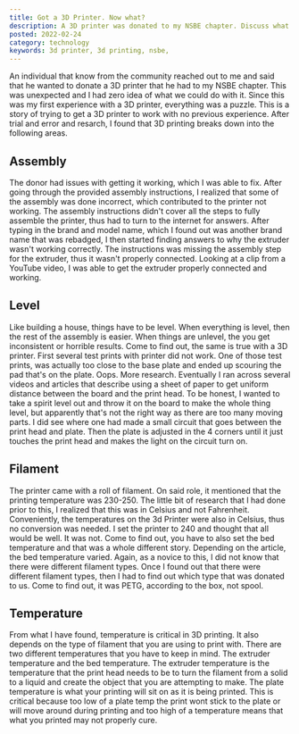 ```yaml
---
title: Got a 3D Printer. Now what?
description: A 3D printer was donated to my NSBE chapter. Discuss what I have learned about it thus far. 
posted: 2022-02-24
category: technology
keywords: 3d printer, 3d printing, nsbe,
---
```


An individual that know from the community reached out to me and said that he wanted to donate a 3D printer
that he had to my NSBE chapter. This was unexpected and I had zero idea of what we could do with it. 
Since this was my first experience with a 3D printer, everything was a puzzle.
This is a story of trying to get a 3D printer to work with no previous experience. After trial and error 
and resarch, I found that 3D printing breaks down into the following areas.

## Assembly

The donor had issues with getting it working, which I was able to fix. After going through the provided 
assembly instructions, I realized that some of the assembly was done incorrect, which 
contributed to the printer not working. The assembly instructions didn't cover all the steps to fully 
assemble the printer, thus had to turn to the internet for answers. After typing in the brand and model name,
which I found out was another brand name that was rebadged, I then started finding answers to why 
the extruder wasn't working correctly. The instructions was missing the assembly step for the extruder, thus 
it wasn't properly connected. Looking at a clip from a YouTube video, I was able to get the extruder properly 
connected and working.

## Level

Like building a house, things have to be level. When everything is level, then the rest of the assembly is easier. 
When things are unlevel, the you get inconsistent or horrible results. Come to find out, the same is true 
with a 3D printer. First several test prints with printer did not work. One of those test prints, was actually 
too close to the base plate and ended up scouring the pad that's on the plate. Oops. More research. 
Eventually I ran across several videos and articles that describe using a sheet of paper to get uniform distance 
between the board and the print head. To be honest, I wanted to take a spirit level out and throw it on the board 
to make the whole thing level, but apparently that's not the right way as there are too many moving parts. 
I did see where one had made a small circuit that goes between the print head and plate. Then the plate is adjusted 
in the 4 corners until it just touches the print head and makes the light on the circuit turn on.

## Filament

The printer came with a roll of filament. On said role, it mentioned that the printing temperature was 230-250. 
The little bit of research that I had done prior to this, I realized that this was in Celsius and not 
Fahrenheit. Conveniently, the temperatures on the 3d Printer were also in Celsius, thus no conversion was 
needed. I set the printer to 240 and thought that all would be well. It was not. Come to find out, you have to 
also set the bed temperature and that was a whole different story. Depending on the article, the bed temperature 
varied. Again, as a novice to this, I did not know that there were different filament types. Once I found 
out that there were different filament types, then I had to find out which type that was donated to us. 
Come to find out, it was PETG, according to the box, not spool.

## Temperature

From what I have found, temperature is critical in 3D printing. It also depends on the type of filament that 
you are using to print with. There are two different temperatures that you have to keep in mind. 
The extruder temperature and the bed temperature. The extruder temperature is the temperature that the 
print head needs to be to turn the filament from a solid to a liquid and create the object that you are
attempting to make. The plate temperature is what your printing will sit on as it is being printed. This 
is critical because too low of a plate temp the print wont stick to the plate or will move around during printing
and too high of a temperature means that what you printed may not properly cure.  
